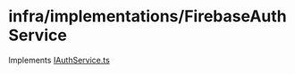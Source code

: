 # infra/implementations/FirebaseAuthService
Implements [IAuthService.ts](../../abstractions/IAuthService.ts)
